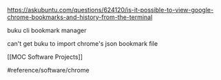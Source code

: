 https://askubuntu.com/questions/624120/is-it-possible-to-view-google-chrome-bookmarks-and-history-from-the-terminal

buku cli bookmark manager

can't get buku to import chrome's json bookmark file

[[MOC Software Projects]]

#reference/software/chrome
